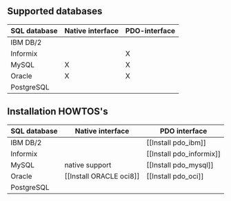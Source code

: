 
## Supported databases

| SQL database  | Native interface  | PDO-interface      |
| ------------- | ------------------ | ----------------- |
| IBM DB/2      |                    |                   |
| Informix      |                    |         X         |
| MySQL         |          X         |         X         |
| Oracle        |          X         |         X         |
| PostgreSQL    |                    |                   |

## Installation HOWTOS's

| SQL database   | Native interface         | PDO interface            |
| -------------- | ------------------------ | -------------------------|
| IBM DB/2       |                          | [[Install pdo_ibm]]      |
| Informix       |                          | [[Install pdo_informix]] |
| MySQL          | native support           | [[Install pdo_mysql]]    |
| Oracle         | [[Install ORACLE oci8]]  | [[Install pdo_oci]]      |
| PostgreSQL     |                          |                          |


